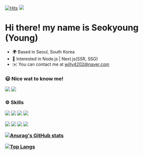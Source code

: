 [![Hits](https://hits.seeyoufarm.com/api/count/incr/badge.svg?url=https%3A%2F%2Fgithub.com%2Fwilly4202&count_bg=%2379C83D&title_bg=%23555555&icon=&icon_color=%23E7E7E7&title=hits&edge_flat=false)](https://hits.seeyoufarm.com) <img src="https://img.shields.io/github/followers/willy4202?style=social">

# Hi there! my name is Seokyoung (Young)

- 🌍 Based in Seoul, South Korea
- 🔎 Interested in Node.js | Next.js(SSR, SSG)
- ✉️ You can contact me at willy4202@naver.com

### 😃 Nice wat to know me!

<a href="https://velog.io/@willy4202"><img src="https://img.shields.io/badge/Blog-20C997?style=flat-square&logo=Velog&logoColor=white&link=https://velog.io/@willy4202"/></a> <a href="https://www.instagram.com/syoung___h/"><img src="https://img.shields.io/badge/Instagram-E4405F?style=flat-square&logo=instagram&logoColor=white&link=https://velog.io/@willy4202"/></a>

<h3 >⚙️ Skills</p>
<p >
<img src="https://img.shields.io/badge/JavaScript-F7DF1E?style=flat-square&logo=JavaScript&logoColor=white"/>
<img src="https://img.shields.io/badge/React-61DAFB?style=flat-square&logo=React&logoColor=white"/> 
<img src="https://img.shields.io/badge/ReactNative-61DAFB?style=flat-square&logo=React&logoColor=white"/> <img src="https://img.shields.io/badge/TypeScript-3178C6?style=flat-square&logo=TypeScript&logoColor=white"/>

<img src="https://img.shields.io/badge/CSS-1572B6?style=flat-square&logo=css3&logoColor=white"/> <img src="https://img.shields.io/badge/StyledComponents-DB7093?style=flat-square&logo=StyledComponents&logoColor=white"/> <img src="https://img.shields.io/badge/SASS-CC6699?style=flat-square&logo=SASS&logoColor=white"/> <img src="https://img.shields.io/badge/AWS-232F3E?style=flat-square&logo=Amazon&logoColor=white"/>

</p>

[![Anurag's GitHub stats](https://github-readme-stats.vercel.app/api?username=willy4202&show_icons=true&theme=radical)](https://github.com/anuraghazra/github-readme-stats)

[![Top Langs](https://github-readme-stats.vercel.app/api/top-langs/?username=willy4202&layout=compact)](https://github.com/anuraghazra/github-readme-stats)
